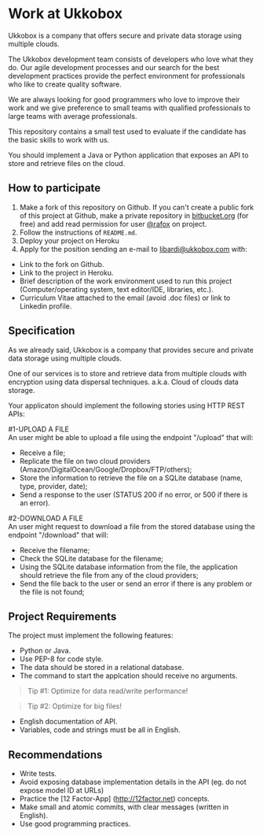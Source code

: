 # Work at Ukkobox

Ukkobox is a company that offers secure and private data storage using multiple clouds.

The Ukkobox development team consists of developers who love what they do. Our
agile development processes and our search for the best development practices
provide the perfect environment for professionals who like to create quality
software.

We are always looking for good programmers who love to improve their work and
we give preference to small teams with qualified professionals to large teams
with average professionals.

This repository contains a small test used to evaluate if the candidate has the
basic skills to work with us.

You should implement a Java or Python application that exposes an API to store and retrieve
files on the cloud.



## How to participate

1. Make a fork of this repository on Github. If you can't create a public
   fork of this project at Github, make a private repository in 
   [bitbucket.org](https://bitbucket.org) (for free) and add read permission
   for user [@rafox](https://bitbucket.org/rafox) on project.
2. Follow the instructions of `README.md`.
3. Deploy your project on Heroku
4. Apply for the position sending an e-mail to libardi@ukkobox.com with:
  - Link to the fork on Github.
  - Link to the project in Heroku.
  - Brief description of the work environment used to run this project
    (Computer/operating system, text editor/IDE, libraries, etc.).
  - Curriculum Vitae attached to the email (avoid .doc files) or link to Linkedin profile.


## Specification

As we already said, Ukkobox is a company that provides secure and private data storage 
using multiple clouds.

One of our services is to store and retrieve data from multiple clouds with encryption using
data dispersal techniques. a.k.a. Cloud of clouds data storage.

Your applicaton should implement the following stories using HTTP REST APIs:

#1-UPLOAD A FILE<br />
An user might be able to upload a file using the endpoint "/upload" that will:<br />
- Receive a file;
- Replicate the file on two cloud providers (Amazon/DigitalOcean/Google/Dropbox/FTP/others);
- Store the information to retrieve the file on a SQLite database (name, type, provider, date);
- Send a response to the user (STATUS 200 if no error, or 500 if there is an error).

#2-DOWNLOAD A FILE<br />
An user might request to download a file from the stored database using the endpoint "/download" that will:<br />
- Receive the filename;
- Check the SQLite database for the filename;
- Using the SQLite database information from the file, the application should retrieve the file from any of the cloud providers;
- Send the file back to the user or send an error if there is any problem or the file is not found;


## Project Requirements

The project must implement the following features:

- Python or Java.
- Use PEP-8 for code style.
- The data should be stored in a relational database.
- The command to start the applcation should receive no arguments.




> Tip #1:
> Optimize for data read/write performance!

> Tip #2:
> Optimize for big files!

- English documentation of API.
- Variables, code and strings must be all in English.


## Recommendations

- Write tests.
- Avoid exposing database implementation details in the API (eg. do not expose model ID at URLs)
- Practice the [12 Factor-App] (http://12factor.net) concepts.
- Make small and atomic commits, with clear messages (written in English).
- Use good programming practices.
